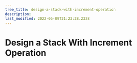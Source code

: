 ```yaml
---
tree_title: design-a-stack-with-increment-operation
description: 
last_modified: 2022-06-09T21:23:28.2328
---
```


# Design a Stack With Increment Operation
